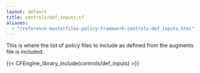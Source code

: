 ```yaml
---
layout: default
title: controls/def_inputs.cf
aliases:
  - "/reference-masterfiles-policy-framework-controls-def_inputs.html"
---
```


This is where the list of policy files to include as defined from the augments
file is included.

{{< CFEngine_library_include(controls/def_inputs) >}}
